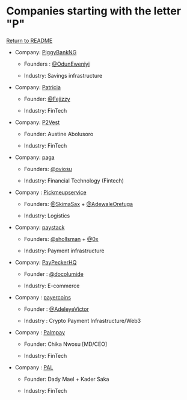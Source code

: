 # Companies starting with the letter "P"

[Return to README](../README.md)

- Company: [PiggyBankNG](https://www.piggyvest.com/)

  - Founders : [@OdunEweniyi](https://twitter.com/OdunEweniyi)

  - Industry: Savings infrastructure

- Company: [Patricia](https://www.mypatricia.co/)

  - Founder: [@Fejizzy](https://twitter.com/Fejizzy)

  - Industry: FinTech
 
- Company: [P2Vest](https://p2vest.com)

  - Founder: Austine Abolusoro

  - Industry: FinTech

- Company: [paga](https://www.mypaga.com/)

  - Founders: [@oviosu](https://twitter.com/oviosu)

  - Industry: Financial Technology (Fintech)

- Company : [Pickmeupservice](https://mobile.pickmeup.com.ng)

  - Founders: [@SkimaSax](https://twitter.com/SkimaSax) + [@AdewaleOretuga](https://twitter.com/AdewaleOretuga)

  - Industry: Logistics

- Company: [paystack](https://paystack.com/)

  - Founders: [@shollsman](https://twitter.com/shollsman) + [@0x](https://twitter.com/Ox)

  - Industry: Payment infrastructure

- Company: [PayPeckerHQ](https://paypecker.co/)

  - Founder : [@docolumide](https://twitter.com/docolumide)

  - Industry: E-commerce

- Company : [payercoins](https://www.payercoins.com/)

  - Founder : [@AdeleyeVictor](https://twitter.com/AdeleyeVictor)

  - Industry : Crypto Payment Infrastructure/Web3
 
- Company : [Palmpay](https://www.palmpay.com/)

  - Founder: Chika Nwosu [MD/CEO]
  
  - Industry: FinTech

- Company : [PAL](https://www.pals.africa/)

  - Founder: Dady Mael + Kader Saka
  
  - Industry: FinTech
